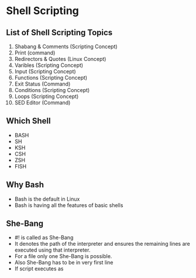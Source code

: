 # Shell Scripting
## List of Shell Scripting Topics
1. Shabang & Comments   (Scripting Concept)
2. Print                (command)
3. Redirectors & Quotes (Linux Concept)
4. Varibles             (Scripting Concept)
5. Input                (Scripting Concept)
6. Functions            (Scripting Concept)
7. Exit Status          (Command)
8. Conditions           (Scripting Concept)
9. Loops                (Scripting Concept)
10. SED Editor          (Command)

## Which Shell
- BASH
- SH
- KSH 
- CSH
- ZSH
- FISH
## Why Bash
- Bash is the default in Linux
- Bash is having all the features of basic shells
## She-Bang
- #! is called as She-Bang
- It denotes the path of the interpreter and ensures the remaining lines are executed using that interpreter.
- For a file only one She-Bang is possible.
- Also She-Bang has to be in very first line
- If script executes as <shell> <script> then mentioned shell will be used
- If the script is executed as ./script then she-bang is used.
- If the script is executed as ./script but she-bang is not there then default shell bash is used
<p align="center">
  <img src="https://github.com/sudheermuthyala/RK/blob/main/i/2023-02-16-08-34-54.png" />
    </p>

## Comments
- Any line starting with a `# character` then that line will be ignored by the interpreter.

## Check the number of cores on your system using the command `nproc
`
